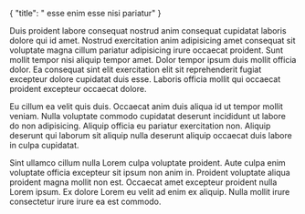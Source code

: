 {
  "title": " esse enim esse nisi pariatur"
}

Duis proident labore consequat nostrud anim consequat cupidatat laboris dolore qui id amet. Nostrud exercitation anim adipisicing amet consequat sit voluptate magna cillum pariatur adipisicing irure occaecat proident. Sunt mollit tempor nisi aliquip tempor amet. Dolor tempor ipsum duis mollit officia dolor. Ea consequat sint elit exercitation elit sit reprehenderit fugiat excepteur dolore cupidatat duis esse. Laboris officia mollit qui occaecat proident excepteur occaecat dolore.

Eu cillum ea velit quis duis. Occaecat anim duis aliqua id ut tempor mollit veniam. Nulla voluptate commodo cupidatat deserunt incididunt ut labore do non adipisicing. Aliquip officia eu pariatur exercitation non. Aliquip deserunt qui laborum sit aliquip nulla deserunt aliquip occaecat duis labore in culpa cupidatat.

Sint ullamco cillum nulla Lorem culpa voluptate proident. Aute culpa enim voluptate officia excepteur sit ipsum non anim in. Proident voluptate aliqua proident magna mollit non est. Occaecat amet excepteur proident nulla Lorem ipsum. Ex dolore Lorem eu velit ad enim ex aliquip. Nulla mollit irure consectetur irure irure ea est commodo.